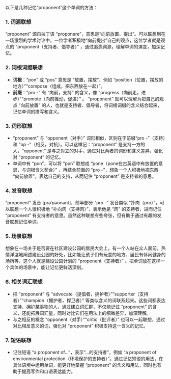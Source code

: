 以下是几种记忆“proponent”这个单词的方法：

### 1. 词源联想
“proponent” 源自拉丁语 “proponere”，意思是“向前放置、提出”。可以联想到在一场激烈的学术讨论中，一位学者积极地“向前提出”自己的观点，这位学者就是观点的 “proponent（支持者、倡导者）” ，通过追溯词源，理解单词的演变，加深记忆。

### 2. 词根词缀联想
 - **词根**：“pon” 或 “pos” 意思是 “放置，摆放”，例如 “position（位置，摆放的地方）”“compose（组成，把东西放在一起）”。
 - **前缀**：“pro -” 有 “向前，支持” 的含义，像 “progress（向前走，进步）”“promote（向前推动，促进）” 。
 “proponent” 就可以理解为把自己的观点 “向前放置” 的人，也就是支持者、倡导者，将词根词缀的含义结合起来，记忆单词的拼写和含义。

### 3. 词形联想
 - “proponent” 与 “opponent（对手）” 词形相似，区别在于前缀“pro -”（支持）和 “op -”（相反，对抗）。可以这样记：“proponent” 是支持一方的人，“opponent” 是与之对立的对手，通过对比两者的词形和含义差异，强化对 “proponent” 的记忆。
 - 单词中有 “pon”，可以将 “pon” 联想成 “pone（pone在古英语中有放置的意思，与词根含义契合）” ，再结合前面的 “pro -”，想象一个人积极地把东西 “向前放置”，表达自己的支持，从而记住 “proponent” 是支持者的意思。

### 4. 发音联想
“proponent” 发音 [prəˈpəʊnənt]，前半部分 “pro -” 发音类似 “扑肉（pro）”，可以联想一个人很积极地 “扑向肉（支持肉）”，表示他是 “肉” 的支持者，进而记住 “proponent” 有支持者的意思。虽然这种联想有些夸张，但有助于通过有趣的发音联想记住单词。

### 5. 场景联想
想象在一场关于是否要在社区建设公园的居民大会上，有一个人站在众人面前，热情洋溢地阐述建设公园的好处，比如能让孩子们有玩耍的地方、居民有休闲健身的场所等，这个人就是建设公园计划的 “proponent（支持者）” 。把单词放在这样一个具体的场景中，能让记忆更鲜活深刻。

### 6. 相关词汇联想
 - 把 “proponent” 与 “advocate（提倡者，拥护者）”“supporter（支持者）”“champion（拥护者，捍卫者）” 等类似含义的词联系起来。这些词都表达支持、拥护某事物的人，通过建立词汇群，不仅能记住 “proponent” 的含义，还能拓展词汇量，同时对比它们在用法上的细微差异，加深理解。
 - 与之相反的概念 “opponent（对手）”“critic（批评者）” 也可以一起联想，通过对比相反意义的词，强化对 “proponent” 积极支持这一含义的记忆。

### 7. 短语联想
 - 记住短语 “a proponent of...”，表示“...的支持者”，例如 “a proponent of environmental protection（环境保护的支持者）”。通过记忆短语的用法，在具体语境中运用单词，能更好地掌握 “proponent” 的含义和用法，同时也有助于提高写作和口语表达能力。 